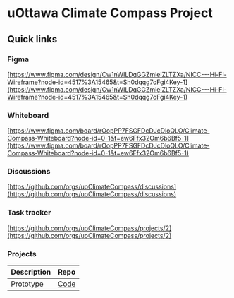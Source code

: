 # uOttawa Climate Compass Project

## Quick links
### Figma
[https://www.figma.com/design/Cw1nWILDqGGZmieiZLTZXa/NICC---Hi-Fi-Wireframe?node-id=4517%3A15465&t=Sh0dqqg7oFgi4Key-1](https://www.figma.com/design/Cw1nWILDqGGZmieiZLTZXa/NICC---Hi-Fi-Wireframe?node-id=4517%3A15465&t=Sh0dqqg7oFgi4Key-1)

### Whiteboard
[https://www.figma.com/board/rOopPP7FSGFDcDJcDloQLO/Climate-Compass-Whiteboard?node-id=0-1&t=ew6Ffx32Om6b6Bf5-1](https://www.figma.com/board/rOopPP7FSGFDcDJcDloQLO/Climate-Compass-Whiteboard?node-id=0-1&t=ew6Ffx32Om6b6Bf5-1)

### Discussions
[https://github.com/orgs/uoClimateCompass/discussions](https://github.com/orgs/uoClimateCompass/discussions)

### Task tracker
[https://github.com/orgs/uoClimateCompass/projects/2](https://github.com/orgs/uoClimateCompass/projects/2)

### Projects
| Description | Repo | 
| -------- | ------- | 
| Prototype | [Code](https://github.com/uoClimateCompass/Data-Migration) | 
